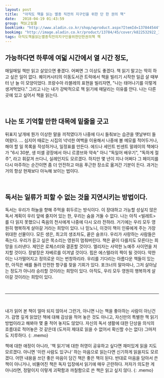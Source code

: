 ```yaml
---
layout: post
title:  "아직도 책을 읽는 멸종 직전의 지구인을 위한 단 한 권의 책"
date:   2018-04-19 01:43:59
group: 책읽고밑줄
booklink: "http://www.aladin.co.kr/shop/wproduct.aspx?ItemId=137844544"
bookimg: "http://image.aladin.co.kr/product/13784/45/cover/k822532922_1.jpg"
tags: 아직도책을읽는멸종직전의지구인을위한단한권의책 책
---
```



## 가능하다면 하루에 여덟 시간에서 열 시간 정도, 

매일매일 책만 읽고 살았으면 좋겠다. 어쩌면 그 이상도 좋겠다. 책 읽기 말고는 딱히 하고 싶은 일이 없다. 퀘이커시티의 이동도서관 트럭에서 책을 빌리기 시작한 일곱 살 때부터 난 늘 이 모양이었다. 프랑수아 라블레의 표현을 빌리자면, "나는 태어나기를 이렇게 생겨먹었다." 그리고 나는 내가 강박적으로 책 읽기에 매달리는 이유를 안다. 나는 다른 곳에 있고 싶어서 책을 읽는다.

<br/>

## 나는 또 기억할 만한 대목에 밑줄을 긋고 

뒤표지 날개에 뭔가 이상한 말을 끼적였다가 나중에 다시 들춰보는 습관을 옛날부터 들여왔다. ... 심지어 때로는 시집의 넉넉한 여백을 이용해서 나중에 볼 메모를 적어두거나, 해야 할 일 목록을 작성하거나, 일정표를 만든다. 에드나 세인트 빈센트 말레이의 책에다가 "6시 30분, 생 미셸 광장에서 아니 르콩브와 약속" 아니 "독일어 배우기", "독하게 절주", 라고 휘갈겨 쓰다니, 실례인지도 모르겠다. 하지만 몇 년이 지나 어쩌다 그 페이지를 다시 마주하는 순간이면 좀 더 안전하고 마음 푸근한 장소로 옮겨간 기분이 든다. 과거는 거의 항상 현재보다 아늑해 보이는 법이다. 

<br/>

## 독서는 일류가 피할 수 없는 것을 지연시키는 방법이다. 

독서는 우리가 하늘을 향해 주먹을 휘두르는 방식이다. 이 장대하고 가능할 성싶지 않은 독서 계획이 우리 앞에 줄지어 있는 한, 우리는 숨을 거둘 수 없다. 나는 아직 <빌레트>를 다 읽지 못했으니 죽음의 천사에게 나중에 다시 오라 전하라. 거기에는 우리 모두 영원히 행복하게 살아갈 거라는 희망이 있다. 나 믿노니, 이것이 책이 인류에게 주는 가장 위대한 선물이다. 모든 생은, 최고의 생조차도, 끝은 슬프다. 우리가 사랑하는 사람들은 죽는다. 우리가 듣고 싶은 목소리는 영원히 멈춰버린다. 책은 끝이 다를지도 모른다는 희망을 드러낸다. 제인은 로체스터와 결혼할 것이다. 엘리자는 사악한 노예주 사이먼을 저지할 것이다. 장발장은 자베르를 이겨낼 것이다. 핍은 에스텔라의 짝이 될 것이다. 악한 이는 나가떨어지고 정의로운 이는 번창하리라. 우리를 기다리는 아름다운 책들이 있는 한, 아직은 배를 돌려 안전한 항구를 찾을 기회가 있다. 포크너의 말마따나, 그저 살아남는 정도가 아니라 승리할 것이라는 희망이 있다. 아직도, 우리 모두 영원히 행복하게 살아갈 것이라는 희망이 있다. 

<br/>


*****

<br/>


내가 읽어 본 책이 얼마 되지 않아서 그런가, 아니면 나는 책을 좋아하는 사람이 아닌건가. 감명 깊게 읽었던 책에 대해 감상을 적어 놓은 것도 아니고, 자신만의 특별한 책 읽기 방법이라고 해봐야 몇 줄 적어 놓지도 않았다. 자신의 독서 생활에 대한 단상을 의식의 흐름대로 적어놓은 것 같은데 (도저히 제대로 읽을 수 없어서 확신할 수는 없다) 그마저도 지루하다.
{: .memo}

책에 대한 애정이 아니라, '책 읽기’에 대한 허영이 공유하고 싶다면 재미있게 읽을 지도 모르겠다. 아니면 '이런 사람도 있구나’ 하는 마음으로 읽는다면 신기하게 읽을지도 모르겠다. 어떤 내용을 쓰던 좋은 마음이 담긴 책은 좋은 책이 된다. 반대로 마음을 담아서 쓴 책이 아니거나, 비뚤어진 책은 독자 입장에서 읽기에 매우 곤란하다. 저자가 의도한 게 아니라면, 정말이지 이렇게 괴팍함과 까칠함으로 쓴 책은 읽고 싶지 않다. 
{: .memo}

<br/>
